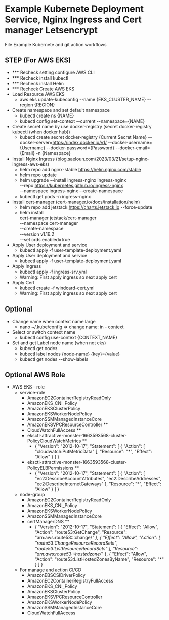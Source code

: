 # Example Kubernete Deployment Service, Nginx Ingress and Cert manager Letsencrypt

File Example Kubernete and git action workflows

## STEP (For AWS EKS)
- *** Recheck setting configure AWS CLI
- *** Recheck install kubectl
- *** Recheck install Helm
- *** Recheck Create AWS EKS
- Load Resource AWS EKS
  - aws eks update-kubeconfig --name {EKS_CLUSTER_NAME} --region {REGION}
- Create namespace and set default namespace
  - kubectl create ns {NAME}
  - kubectl config set-context --current --namespace={NAME}
- Create secret name by use docker-registry (secret docker-registry kubectl (when docker hub))
  - kubectl create secret docker-registry {Current Secret Name} --docker-server=https://index.docker.io/v1/ --docker-username={Username} --docker-password={Password} --docker-email={Email} -n {Namespace}
- Install Nginx Ingress (blog.saeloun.com/2023/03/21/setup-nginx-ingress-aws-eks)
  - helm repo add nginx-stable https://helm.nginx.com/stable
  - helm repo update
  - helm upgrade --install ingress-nginx ingress-nginx \
             --repo https://kubernetes.github.io/ingress-nginx \
             --namespace ingress-nginx --create-namespace
  - kubectl get pods -n ingress-nginx
- Install cert-manager (cert-manager.io/docs/installation/helm)
  - helm repo add jetstack https://charts.jetstack.io --force-update
  - helm install \
  cert-manager jetstack/cert-manager \
  --namespace cert-manager \
  --create-namespace \
  --version v1.16.2 \
  --set crds.enabled=true
- Apply User deployment and service
  - kubectl apply -f user-template-deployment.yaml
- Apply User deployment and service
  - kubectl apply -f user-template-deployment.yaml
- Apply Ingress 
  - kubectl apply -f ingress-srv.yml
  - Warning: First apply ingress so next apply cert
- Apply Cert 
  - kubectl create -f windcard-cert.yml
  - Warning: First apply ingress so next apply cert

## Optional
- Change name when context name large
  - nano ~/.kube/config => change name: in - context
- Select or switch context name
  - kubectl config use-context {CONTEXT_NAME}
- Set and get Label node name (when not eks)
  - kubectl get nodes
  - kubectl label nodes {node-name} {key}={value}
  - kubectl get nodes --show-labels

## Optional AWS Role
- AWS EKS - role
  - service-role
    - AmazonEC2ContainerRegistryReadOnly
    - AmazonEKS_CNI_Policy
    - AmazonEKSClusterPolicy
    - AmazonEKSWorkerNodePolicy
    - AmazonSSMManagedInstanceCore
    - AmazonEKSVPCResourceController **
    - CloudWatchFullAccess **
    - eksctl-attractive-monster-1663593568-cluster-PolicyCloudWatchMetrics **
      - {
          "Version": "2012-10-17",
          "Statement": [
              {
                  "Action": [
                      "cloudwatch:PutMetricData"
                  ],
                  "Resource": "*",
                  "Effect": "Allow"
              }
          ]
      }
    - eksctl-attractive-monster-1663593568-cluster-PolicyELBPermissions **
      - {
          "Version": "2012-10-17",
          "Statement": [
              {
                  "Action": [
                      "ec2:DescribeAccountAttributes",
                      "ec2:DescribeAddresses",
                      "ec2:DescribeInternetGateways"
                  ],
                  "Resource": "*",
                  "Effect": "Allow"
              }
          ]
      }
  - node-group
    - AmazonEC2ContainerRegistryReadOnly
    - AmazonEKS_CNI_Policy
    - AmazonEKSWorkerNodePolicy
    - AmazonSSMManagedInstanceCore
    - certManagerDNS **
      - {
        "Version": "2012-10-17",
        "Statement": [
            {
                "Effect": "Allow",
                "Action": "route53:GetChange",
                "Resource": "arn:aws:route53:::change/*"
            },
            {
                "Effect": "Allow",
                "Action": [
                    "route53:ChangeResourceRecordSets",
                    "route53:ListResourceRecordSets"
                ],
                "Resource": "arn:aws:route53:::hostedzone/*"
            },
            {
                "Effect": "Allow",
                "Action": "route53:ListHostedZonesByName",
                "Resource": "*"
            }
        ]
    }
  - For manage and action CI/CD
    - AmazonEBSCSIDriverPolicy
    - AmazonEC2ContainerRegistryFullAccess
    - AmazonEKS_CNI_Policy
    - AmazonEKSClusterPolicy
    - AmazonEKSVPCResourceController
    - AmazonEKSWorkerNodePolicy
    - AmazonSSMManagedInstanceCore
    - CloudWatchFullAccess
